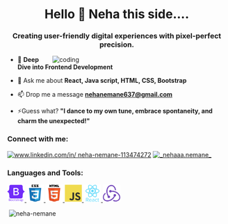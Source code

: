<h1 align="center">Hello 👋 Neha this side....</h1>
<h3 align="center">Creating user-friendly digital experiences with pixel-perfect precision.</h3>
<img  align="right" src="https://media.tenor.com/IF2JdxzmyN4AAAAi/coding-girl.gif" alt="coding" width="400">

- 🌱 **Deep Dive into Frontend Development**

- 💬 Ask me about **React, Java script, HTML, CSS, Bootstrap**

- 📫 Drop me a message **nehanemane637@gmail.com**

- ⚡Guess what? **"I dance to my own tune, embrace spontaneity, and charm the unexpected!"**

<h3 align="left">Connect with me:</h3>
<p align="left">
<a href="https://linkedin.com/in/www.linkedin.com/in/ neha-nemane-113474272" target="blank"><img align="center" src="https://raw.githubusercontent.com/rahuldkjain/github-profile-readme-generator/master/src/images/icons/Social/linked-in-alt.svg" alt="www.linkedin.com/in/ neha-nemane-113474272" height="30" width="40" /></a>
<a href="https://instagram.com/_nehaaa.nemane_" target="blank"><img align="center" src="https://raw.githubusercontent.com/rahuldkjain/github-profile-readme-generator/master/src/images/icons/Social/instagram.svg" alt="_nehaaa.nemane_" height="30" width="40" /></a>
</p>

<h3 align="left">Languages and Tools:</h3>
<p align="left"> <a href="https://getbootstrap.com" target="_blank" rel="noreferrer"> <img src="https://raw.githubusercontent.com/devicons/devicon/master/icons/bootstrap/bootstrap-plain-wordmark.svg" alt="bootstrap" width="40" height="40"/> </a> <a href="https://www.w3schools.com/css/" target="_blank" rel="noreferrer"> <img src="https://raw.githubusercontent.com/devicons/devicon/master/icons/css3/css3-original-wordmark.svg" alt="css3" width="40" height="40"/> </a> <a href="https://www.w3.org/html/" target="_blank" rel="noreferrer"> <img src="https://raw.githubusercontent.com/devicons/devicon/master/icons/html5/html5-original-wordmark.svg" alt="html5" width="40" height="40"/> </a> <a href="https://developer.mozilla.org/en-US/docs/Web/JavaScript" target="_blank" rel="noreferrer"> <img src="https://raw.githubusercontent.com/devicons/devicon/master/icons/javascript/javascript-original.svg" alt="javascript" width="40" height="40"/> </a> <a href="https://reactjs.org/" target="_blank" rel="noreferrer"> <img src="https://raw.githubusercontent.com/devicons/devicon/master/icons/react/react-original-wordmark.svg" alt="react" width="40" height="40"/> </a> <a href="https://redux.js.org" target="_blank" rel="noreferrer"> <img src="https://raw.githubusercontent.com/devicons/devicon/master/icons/redux/redux-original.svg" alt="redux" width="40" height="40"/> </a> </p>

<p>&nbsp;<img align="center" src="https://github-readme-stats.vercel.app/api?username=neha-nemane&show_icons=true&locale=en" alt="neha-nemane" /></p>
